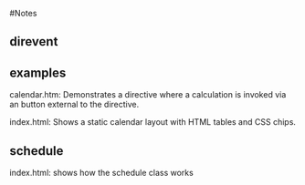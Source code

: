 #Notes

## direvent 

## examples
calendar.htm: Demonstrates a directive where a calculation is invoked via an button external to the directive. 

index.html: Shows a static calendar layout with HTML tables and CSS chips.

## schedule
index.html: shows how the schedule class works 
